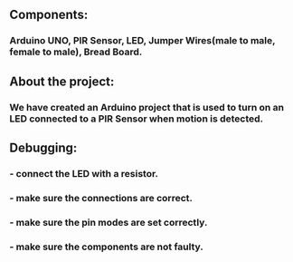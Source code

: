 ## Components: 
### Arduino UNO, PIR Sensor, LED, Jumper Wires(male to male, female to male), Bread Board.


## About the project: 
### We have created an Arduino project that is used to turn on an LED connected to a PIR Sensor when motion is detected.


## Debugging:
### - connect the LED with a resistor.
### - make sure the connections are correct.
### - make sure the pin modes are set correctly.
### - make sure the components are not faulty.
